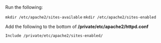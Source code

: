 Run the following:

`mkdir /etc/apache2/sites-available`
`mkdir /etc/apache2/sites-enabled`

Add the following to the bottom of __/private/etc/apache2/httpd.conf__

`Include /private/etc/apache2/sites-enabled/`
